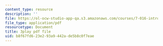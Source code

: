 ```yaml
---
content_type: resource
description: ''
file: https://ol-ocw-studio-app-qa.s3.amazonaws.com/courses/7-016-introductory-biology-fall-2018/b8f67fd623e293a9442ade5b8c0f7eae_s1MoBTEcVYY.pdf
file_type: application/pdf
resourcetype: Document
title: 3play pdf file
uid: b8f67fd6-23e2-93a9-442a-de5b8c0f7eae
---
```

